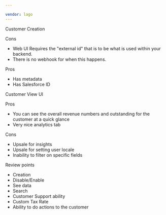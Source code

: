 ```yaml
---

vendor: lago
---
```


Customer Creation

Cons

* Web UI Requires the "external id" that is to be what is used within your backend.
* There is no webhook for when this happens.

Pros

* Has metadata
* Has Salesforce ID

Customer View UI

Pros

* You can see the overall revenue numbers and outstanding for the customer at a quick glance
* Very nice analytics tab

Cons

* Upsale for insights
* Upsale for setting user locale
* Inability to filter on specific fields


Review points

* Creation
* Disable/Enable
* See data
* Search
* Customer Support ability
* Custom Tax Rate
* Ability to do actions to the customer
